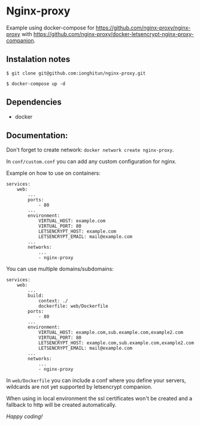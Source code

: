 # Nginx-proxy

Example using docker-compose for https://github.com/nginx-proxy/nginx-proxy
with https://github.com/nginx-proxy/docker-letsencrypt-nginx-proxy-companion.

## Instalation notes

`$ git clone git@github.com:ionghitun/nginx-proxy.git`

`$ docker-compose up -d`

## Dependencies

- docker

## Documentation:

Don't forget to create network: `docker network create nginx-proxy`.

In `conf/custom.conf` you can add any custom configuration for nginx.

Example on how to use on containers:

    services:
        web:
            ...
            ports:
                - 80
            ...
            environment:
                VIRTUAL_HOST: example.com
                VIRTUAL_PORT: 80
                LETSENCRYPT_HOST: example.com
                LETSENCRYPT_EMAIL: mail@example.com
            ...
            networks:
                ...
                - nginx-proxy

You can use multiple domains/subdomains:

    services:
        web:
            ...
            build:
                context: ./
                dockerfile: web/Dockerfile
            ports:
                - 80
            ...
            environment:
                VIRTUAL_HOST: example.com,sub.example.com,example2.com
                VIRTUAL_PORT: 80
                LETSENCRYPT_HOST: example.com,sub.example.com,example2.com
                LETSENCRYPT_EMAIL: mail@example.com
            ...
            networks:
                ...
                - nginx-proxy

In `web/Dockerfile` you can include a conf where you define your servers, wildcards are not yet supported by letsencrypt
companion.

When using in local environment the ssl certificates won't be created and a fallback to http will be created
automatically.

_Happy coding!_
